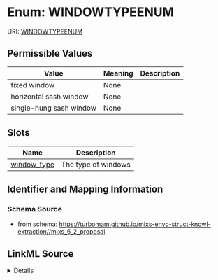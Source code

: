 # Enum: WINDOWTYPEENUM



URI: [WINDOWTYPEENUM](WINDOWTYPEENUM)

## Permissible Values

| Value | Meaning | Description |
| --- | --- | --- |
| fixed window | None |  |
| horizontal sash window | None |  |
| single-hung sash window | None |  |




## Slots

| Name | Description |
| ---  | --- |
| [window_type](window_type.md) | The type of windows |






## Identifier and Mapping Information







### Schema Source


* from schema: https://turbomam.github.io/mixs-envo-struct-knowl-extraction//mixs_6_2_proposal




## LinkML Source

<details>
```yaml
name: WINDOW_TYPE_ENUM
from_schema: https://turbomam.github.io/mixs-envo-struct-knowl-extraction//mixs_6_2_proposal
rank: 1000
permissible_values:
  fixed window:
    text: fixed window
  horizontal sash window:
    text: horizontal sash window
  single-hung sash window:
    text: single-hung sash window

```
</details>

